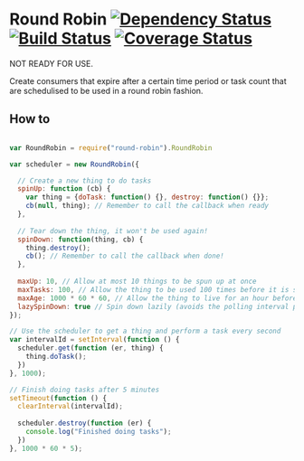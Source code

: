 Round Robin [![Dependency Status](https://david-dm.org/alanshaw/node-round-robin.png)](https://david-dm.org/alanshaw/node-round-robin) [![Build Status](https://travis-ci.org/alanshaw/node-round-robin.png)](https://travis-ci.org/alanshaw/node-round-robin) [![Coverage Status](https://coveralls.io/repos/alanshaw/node-round-robin/badge.png?branch=master)](https://coveralls.io/r/alanshaw/node-round-robin?branch=master)
===

NOT READY FOR USE.

Create consumers that expire after a certain time period or task count that are schedulised to be used in a round robin fashion.

How to
---

```javascript

var RoundRobin = require("round-robin").RoundRobin

var scheduler = new RoundRobin({

  // Create a new thing to do tasks
  spinUp: function (cb) {
    var thing = {doTask: function() {}, destroy: function() {}};
    cb(null, thing); // Remember to call the callback when ready
  },
  
  // Tear down the thing, it won't be used again!
  spinDown: function(thing, cb) {
    thing.destroy();
    cb(); // Remember to call the callback when done!
  },
  
  maxUp: 10, // Allow at most 10 things to be spun up at once
  maxTasks: 100, // Allow the thing to be used 100 times before it is spun down
  maxAge: 1000 * 60 * 60, // Allow the thing to live for an hour before it is spun down
  lazySpinDown: true // Spin down lazily (avoids the polling interval processing)
});

// Use the scheduler to get a thing and perform a task every second
var intervalId = setInterval(function () {
  scheduler.get(function (er, thing) {
    thing.doTask();
  })
}, 1000);

// Finish doing tasks after 5 minutes
setTimeout(function () {
  clearInterval(intervalId);
  
  scheduler.destroy(function (er) {
    console.log("Finished doing tasks");
  })
}, 1000 * 60 * 5);

```